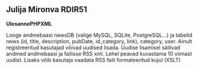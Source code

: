 ## Julija Mironva RDIR51

<b>UlesannePHPXML</b>

<p>Looge andmebaasi newsDB (valige MySQL, SQLite, PostgreSQL...) ja tabelid news (id, title, description, pubDate, id_category, link), category, user. Ainult registreeritud kasutajad võivad uudised lisada. Uudise lisamisel säilivad andmed andmebaasi ja failisse RSS xml. Lehel peavad kuvastama 10 viimast uudist. Lisaks võib kasutaja vaadata RSS faili formateeritud kujul (XSLT)</p>

